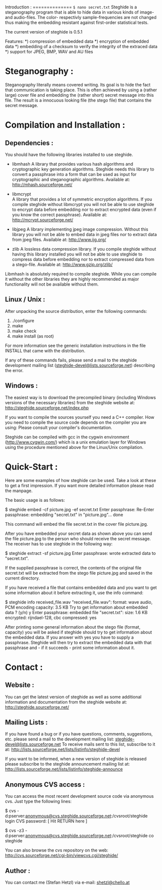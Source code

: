 <p> Introduction :
==============
<code>$ nano secret.txt</code>
Steghide is a steganography program that is able to hide data in various kinds
of image- and audio-files. The color- respectivly sample-frequencies are not
changed thus making the embedding resistant against first-order statistical
tests.

The current version of steghide is 0.5.1

Features:
*) compression of embedded data
*) encryption of embedded data
*) embedding of a checksum to verify the integrity of the extraced data
*) support for JPEG, BMP, WAV and AU files

Steganography :
===============

Steganography literally means covered writing. Its goal is to hide the fact
that communication is taking place. This is often achieved by using a (rather
large) cover file and embedding the (rather short) secret message into this
file. The result is a innocuous looking file (the stego file) that contains
the secret message.

Compilation and Installation :
==============================

Dependencies :
--------------
You should have the following libraries installed to use steghide.

* libmhash
  A library that provides various hash algorithms and cryptographic key
  generation algorithms. Steghide needs this library to convert a passphrase
  into a form that can be used as input for cryptographic and steganographic
  algorithms.
  Available at: http://mhash.sourceforge.net/

* libmcrypt  
  A library that provides a lot of symmetric encryption algorithms. If you
  compile steghide without libmcrypt you will not be able to use steghide to
  encrypt data before embedding nor to extract encrypted data (even if you know
  the correct passphrase).
  Available at: http://mcrypt.sourceforge.net/

* libjpeg
  A library implementing jpeg image compression. Without this library you will
  not be able to embed data in jpeg files nor to extract data from jpeg files.
  Available at: http://www.ijg.org/

* zlib
  A lossless data compression library. If you compile steghide without having
  this library installed you will not be able to use steghide to compress data
  before embedding nor to extract compressed data from a stego-file.
  Available at: http://www.gzip.org/zlib/

Libmhash is absolutely required to compile steghide. While you can compile it
without the other libraries they are highly recommended as major functionality
will not be available without them.

Linux / Unix :
--------------
After unpacking the source distribution, enter the following commands:

1) ./configure 
2) make
3) make check
4) make install (as root)

For more information see the generic installation instructions in the file
INSTALL that came with the distribution.

If any of these commands fails, please send a mail to the steghide development
mailing list (steghide-devel@lists.sourceforge.net) describing the error.
 
Windows :
---------
The easiest way is to download the precompiled binary (including Windows
versions of the necessary libraries) from the steghide website at:
http://steghide.sourceforge.net/index.php

If you want to compile the sources yourself you need a C++ compiler. How you
need to compile the source code depends on the compiler you are using: Please
consult your compiler's documentation.

Steghide can be compiled with gcc in the cygwin environment
(http://www.cygwin.com/) which is a unix emulation layer for Windows using the
procedure mentioned above for the Linux/Unix compilation.

Quick-Start :
=============

Here are some examples of how steghide can be used. Take a look at these to get
a first impression. If you want more detailed information please read the
manpage.

The basic usage is as follows:

  $ steghide embed -cf picture.jpg -ef secret.txt
  Enter passphrase:
  Re-Enter passphrase:
  embedding "secret.txt" in "picture.jpg"... done

This command will embed the file secret.txt in the cover file picture.jpg.

After you have embedded your secret data as shown above you can send the file
picture.jpg to the person who should receive the secret message. The receiver
has to use steghide in the following way:

  $ steghide extract -sf picture.jpg
  Enter passphrase:
  wrote extracted data to "secret.txt".

If the supplied passphrase is correct, the contents of the original file
secret.txt will be extracted from the stego file picture.jpg and saved
in the current directory.

If you have received a file that contains embedded data and you want to get
some information about it before extracting it, use the info command:

  $ steghide info received_file.wav
  "received_file.wav":
    format: wave audio, PCM encoding
    capacity: 3.5 KB
  Try to get information about embedded data ? (y/n) y
  Enter passphrase:
    embedded file "secret.txt":
      size: 1.6 KB
      encrypted: rijndael-128, cbc
      compressed: yes

After printing some general information about the stego file (format, capacity) you will be
asked if steghide should try to get information about the embedded data. If you answer with
yes you have to supply a passphrase. Steghide will then try to extract the embedded data
with that passphrase and - if it succeeds - print some information about it.

Contact :
=========

Website :
---------
You can get the latest version of steghide as well as some additional
information and documentation from the steghide website at:
http://steghide.sourceforge.net/

Mailing Lists :
---------------
If you have found a bug or if you have questions, comments, suggestions, etc.
please send a mail to the development mailing list:
steghide-devel@lists.sourceforge.net
To receive mails sent to this list, subscribe to it at:
http://lists.sourceforge.net/lists/listinfo/steghide-devel

If you want to be informed, when a new version of steghide is released please
subscribe to the steghide announcement mailing list at:
http://lists.sourceforge.net/lists/listinfo/steghide-announce

Anonymous CVS access :
----------------------

You can access the most recent development source code via anonymous cvs. Just
type the following lines:

$ cvs -d:pserver:anonymous@cvs.steghide.sourceforge.net:/cvsroot/steghide login
CVS password:  [ Hit RETURN here ]

$ cvs -z3 -d:pserver:anonymous@cvs.steghide.sourceforge.net:/cvsroot/steghide co steghide

You can also browse the cvs repository on the web:
http://cvs.sourceforge.net/cgi-bin/viewcvs.cgi/steghide/

Author :
--------
You can contact me (Stefan Hetzl) via e-mail: shetzl@chello.at

</p>
